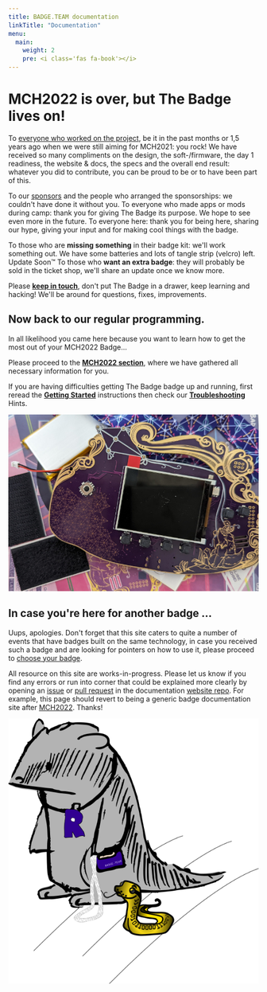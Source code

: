```yaml
---
title: BADGE.TEAM documentation
linkTitle: "Documentation"
menu:
  main:
    weight: 2
    pre: <i class='fas fa-book'></i>
---
```


# MCH2022 is over, but The Badge lives on!

To [everyone who worked on the project](http://localhost:1313/team/), be it in
the past months or 1,5 years ago when we were still aiming for MCH2021: you
rock! We have received so many compliments on the design, the soft-/firmware,
the day 1 readiness, the website & docs, the specs and the overall end result:
whatever you did to contribute, you can be proud to be or to have been part of
this.  

To our [sponsors](https://github.com/badgeteam/mch2022-sponsors-slideshow) and
the people who arranged the sponsorships: we couldn't have done it without you.
To everyone who made apps or mods during camp: thank you for giving The Badge
its purpose. We hope to see even more in the future.  To everyone here: thank
you for being here, sharing our hype, giving your input and for making cool
things with the badge.

To those who are **missing something** in their badge kit: we'll work something
out. We have some batteries and lots of tangle strip (velcro) left. Update
Soon™ To those who **want an extra badge**: they will probably be sold in the
ticket shop, we'll share an update once we know more.

Please [**keep in touch**](/docs/badges/mch2022/support/), don't put The Badge
in a drawer, keep learning and hacking! We'll be around for questions, fixes,
improvements.

## Now back to our regular programming.
In all likelihood you came here because you want to learn how to get the most
out of your MCH2022 Badge...

Please proceed to the [**MCH2022 section**](badges/mch2022/), where we have
gathered all necessary information for you.

If you are having difficulties getting The Badge badge up and running, first
reread the [**Getting Started**](badges/mch2022/getting-started) instructions
then check our
[**Troubleshooting**](badges/mch2022/support/troubleshooting_faq) Hints. 

[![Badge Stuff](badges/mch2022/getting-started/pack.jpg)](badges/mch2022)


## In case you're here for another badge ...  

Uups, apologies. Don't forget that this site caters to quite a number of events
that have badges built on the same technology, in case you received such a
badge and are looking for pointers on how to use it, please proceed to [choose
your badge](badges).

All resource on this site are works-in-progress. Please let us know if you find
any errors or run into corner that could be explained more clearly by opening
an [issue](https://github.com/badgeteam/website/issues) or [pull
request](https://github.com/badgeteam/website/pulls) in the documentation
[website repo](https://github.com/badgeteam/website/). For example, this page
should revert to being a generic badge documentation site after
[MCH2022](https://wiki.mch2022.org/Main_Page).  Thanks!



![mascot](mascot.png)


